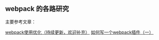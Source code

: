 ## webpack 的各路研究

主要参考文章：

[webpack使用优化（持续更新，欢迎补充）](https://github.com/lcxfs1991/blog/issues/2)
[如何写一个webpack插件（一）](https://github.com/lcxfs1991/blog/issues/1)

